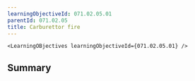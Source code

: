 ```yaml
---
learningObjectiveId: 071.02.05.01
parentId: 071.02.05
title: Carburettor fire
---
```


```tsx eval
<LearningOBjectives learningObjectiveId={071.02.05.01} />
```

## Summary
